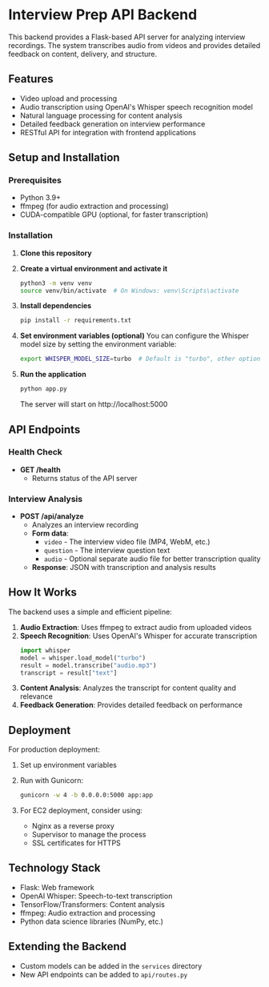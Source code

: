 # Interview Prep API Backend

This backend provides a Flask-based API server for analyzing interview recordings. The system transcribes audio from videos and provides detailed feedback on content, delivery, and structure.

## Features

- Video upload and processing
- Audio transcription using OpenAI's Whisper speech recognition model
- Natural language processing for content analysis
- Detailed feedback generation on interview performance
- RESTful API for integration with frontend applications

## Setup and Installation

### Prerequisites

- Python 3.9+
- ffmpeg (for audio extraction and processing)
- CUDA-compatible GPU (optional, for faster transcription)

### Installation

1. **Clone this repository**

2. **Create a virtual environment and activate it**
   ```bash
   python3 -m venv venv
   source venv/bin/activate  # On Windows: venv\Scripts\activate
   ```

3. **Install dependencies**
   ```bash
   pip install -r requirements.txt
   ```

4. **Set environment variables (optional)**
   You can configure the Whisper model size by setting the environment variable:
   ```bash
   export WHISPER_MODEL_SIZE=turbo  # Default is "turbo", other options: tiny, base, small, medium, large
   ```

5. **Run the application**
   ```bash
   python app.py
   ```
   
   The server will start on http://localhost:5000

## API Endpoints

### Health Check
- **GET /health**
  - Returns status of the API server

### Interview Analysis
- **POST /api/analyze**
  - Analyzes an interview recording
  - **Form data**:
    - `video` - The interview video file (MP4, WebM, etc.)
    - `question` - The interview question text
    - `audio` - Optional separate audio file for better transcription quality
  - **Response**: JSON with transcription and analysis results

## How It Works

The backend uses a simple and efficient pipeline:

1. **Audio Extraction**: Uses ffmpeg to extract audio from uploaded videos
2. **Speech Recognition**: Uses OpenAI's Whisper for accurate transcription
   ```python
   import whisper
   model = whisper.load_model("turbo")
   result = model.transcribe("audio.mp3")
   transcript = result["text"]
   ```
3. **Content Analysis**: Analyzes the transcript for content quality and relevance
4. **Feedback Generation**: Provides detailed feedback on performance

## Deployment

For production deployment:

1. Set up environment variables
2. Run with Gunicorn:
   ```bash
   gunicorn -w 4 -b 0.0.0.0:5000 app:app
   ```

3. For EC2 deployment, consider using:
   - Nginx as a reverse proxy
   - Supervisor to manage the process
   - SSL certificates for HTTPS

## Technology Stack

- Flask: Web framework
- OpenAI Whisper: Speech-to-text transcription
- TensorFlow/Transformers: Content analysis
- ffmpeg: Audio extraction and processing
- Python data science libraries (NumPy, etc.)

## Extending the Backend

- Custom models can be added in the `services` directory
- New API endpoints can be added to `api/routes.py` 